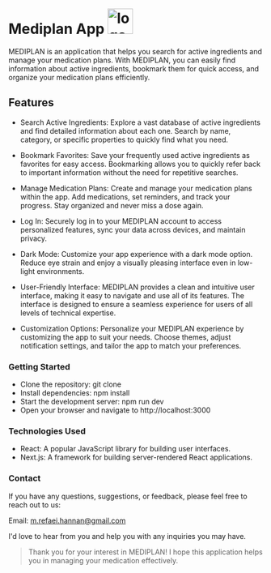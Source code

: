 # Mediplan App <img src="https://github.com/REFAEI91/capstone-project/assets/56527662/75aa6482-df90-4d9c-979b-f618a4e651cc" alt="logo" width="50">


MEDIPLAN is an application that helps you search for active ingredients and manage your medication plans. With MEDIPLAN, you can easily find information about active ingredients, bookmark them for quick access, and organize your medication plans efficiently.

## Features

- Search Active Ingredients: Explore a vast database of active ingredients and find detailed information about each one. Search by name, category, or specific properties to quickly find what you need.

- Bookmark Favorites: Save your frequently used active ingredients as favorites for easy access. Bookmarking allows you to quickly refer back to important information without the need for repetitive searches.

- Manage Medication Plans: Create and manage your medication plans within the app. Add medications, set reminders, and track your progress. Stay organized and never miss a dose again.
- Log In: Securely log in to your MEDIPLAN account to access personalized features, sync your data across devices, and maintain privacy.

- Dark Mode: Customize your app experience with a dark mode option. Reduce eye strain and enjoy a visually pleasing interface even in low-light environments.

- User-Friendly Interface: MEDIPLAN provides a clean and intuitive user interface, making it easy to navigate and use all of its features. The interface is designed to ensure a seamless experience for users of all levels of technical expertise.

- Customization Options: Personalize your MEDIPLAN experience by customizing the app to suit your needs. Choose themes, adjust notification settings, and tailor the app to match your preferences.

### Getting Started

- Clone the repository: git clone 
- Install dependencies: npm install
- Start the development server: npm run dev
- Open your browser and navigate to http://localhost:3000

### Technologies Used

- React: A popular JavaScript library for building user interfaces.
- Next.js: A framework for building server-rendered React applications.

### Contact
If you have any questions, suggestions, or feedback, please feel free to reach out to us:

Email: m.refaei.hannan@gmail.com

I'd love to hear from you and help you with any inquiries you may have.



> Thank you for your interest in MEDIPLAN! I hope this application helps you in managing your medication effectively.
